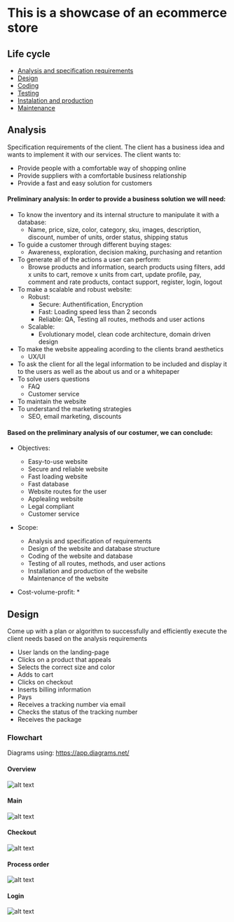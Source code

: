 # This is a showcase of an ecommerce store

## Life cycle
+ [Analysis and specification requirements](#Analysis)
+ [Design](#Design)
+ [Coding](#Coding)
+ [Testing](#Testing)
+ [Instalation and production](#Installation)
+ [Maintenance](#Maintenance)


## Analysis
Specification requirements of the client. The client has a business idea and wants to implement it with our services. The client wants to:
+ Provide people with a comfortable way of shopping online
+ Provide suppliers with a comfortable business relationship
+ Provide a fast and easy solution for customers

#### Preliminary analysis: In order to provide a business solution we will need:
+ To know the inventory and its internal structure to manipulate it with a database:
    * Name, price, size, color, category, sku, images, description, discount, number of units, order status, shipping status
+ To guide a customer through different buying stages:
    * Awareness, exploration, decision making, purchasing and retantion
+ To generate all of the actions a user can perform:
    * Browse products and information, search products using filters, add x units to cart, remove x units from cart, update profile, pay, comment and rate products, contact support, register, login, logout
+ To make a scalable and robust website:
    + Robust:
        * Secure: Authentification, Encryption
        * Fast: Loading speed less than 2 seconds
        * Reliable: QA, Testing all routes, methods and user actions
    + Scalable:
        * Evolutionary model, clean code architecture, domain driven design 
+ To make the website appealing acording to the clients brand aesthetics
    * UX/UI
+ To ask the client for all the legal information to be included and display it to the users as well as the about us and or a whitepaper
+ To solve users questions
    * FAQ
    * Customer service
+ To maintain the website
+ To understand the marketing strategies
    * SEO, email marketing, discounts

#### Based on the preliminary analysis of our costumer, we can conclude:
+ Objectives:
    * Easy-to-use website
    * Secure and reliable website
    * Fast loading website
    * Fast database
    * Website routes for the user
    * Applealing website
    * Legal compliant
    * Customer service

+ Scope:
    * Analysis and specification of requirements
    * Design of the website and database structure
    * Coding of the website and database
    * Testing of all routes, methods, and user actions
    * Installation and production of the website
    * Maintenance of the website

+ Cost-volume-profit:
    * 


## Design
Come up with a plan or algorithm to successfully and efficiently execute the client needs based on the analysis requirements

* User lands on the landing-page
* Clicks on a product that appeals
* Selects the correct size and color
* Adds to cart
* Clicks on checkout
* Inserts billing information
* Pays
* Receives a tracking number via email
* Checks the status of the tracking number
* Receives the package

### Flowchart
Diagrams using: https://app.diagrams.net/

#### Overview
![alt text](https://github.com/RomanW05/ecommerce/blob/main/blob/overview.png?raw=true)

#### Main
![alt text](https://github.com/RomanW05/ecommerce/blob/main/blob/main_flowchart.png?raw=true)


#### Checkout
![alt text](https://github.com/RomanW05/ecommerce/blob/main/blob/checkout_flowchart.png?raw=true)

#### Process order
![alt text](https://github.com/RomanW05/ecommerce/blob/main/blob/process_order_flowchart.png?raw=true)

#### Login
![alt text](https://github.com/RomanW05/ecommerce/blob/main/blob/login_flowchart.png?raw=true)

